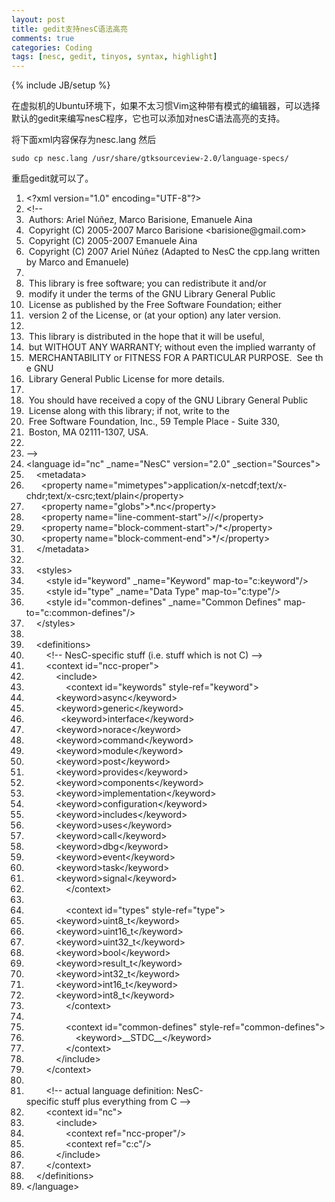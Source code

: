 ```yaml
---
layout: post
title: gedit支持nesC语法高亮
comments: true
categories: Coding
tags: [nesc, gedit, tinyos, syntax, highlight]
---
```

{% include JB/setup %}

在虚拟机的Ubuntu环境下，如果不太习惯Vim这种带有模式的编辑器，可以选择默认的gedit来编写nesC程序，它也可以添加对nesC语法高亮的支持。

将下面xml内容保存为nesc.lang
然后

`sudo cp nesc.lang /usr/share/gtksourceview-2.0/language-specs/`

重启gedit就可以了。

<ol class="linenums">
	<li class="L0"><span class="pun">&lt;?</span><span class="pln">xml version</span><span class="pun">=</span><span class="str">"1.0"</span><span class="pln"> encoding</span><span class="pun">=</span><span class="str">"UTF-8"</span><span class="pun">?&gt;</span></li>
	<li class="L1"><span class="com">&lt;!--</span></li>
	<li class="L2"><span class="com"> Authors: Ariel Núñez, Marco Barisione, Emanuele Aina</span></li>
	<li class="L3"><span class="com"> Copyright (C) 2005-2007 Marco Barisione &lt;barisione@gmail.com&gt;</span></li>
	<li class="L4"><span class="com"> Copyright (C) 2005-2007 Emanuele Aina</span></li>
	<li class="L5"><span class="com"> Copyright (C) 2007 Ariel Núñez (Adapted to NesC the cpp.lang written by Marco and Emanuele)</span></li>
	<li class="L6"><span class="com"> </span></li>
	<li class="L7"><span class="com"> This library is free software; you can redistribute it and/or</span></li>
	<li class="L8"><span class="com"> modify it under the terms of the GNU Library General Public</span></li>
	<li class="L9"><span class="com"> License as published by the Free Software Foundation; either</span></li>
	<li class="L0"><span class="com"> version 2 of the License, or (at your option) any later version.</span></li>
	<li class="L1"><span class="com"> </span></li>
	<li class="L2"><span class="com"> This library is distributed in the hope that it will be useful,</span></li>
	<li class="L3"><span class="com"> but WITHOUT ANY WARRANTY; without even the implied warranty of</span></li>
	<li class="L4"><span class="com"> MERCHANTABILITY or FITNESS FOR A PARTICULAR PURPOSE.  See the GNU</span></li>
	<li class="L5"><span class="com"> Library General Public License for more details.</span></li>
	<li class="L6"><span class="com"> </span></li>
	<li class="L7"><span class="com"> You should have received a copy of the GNU Library General Public</span></li>
	<li class="L8"><span class="com"> License along with this library; if not, write to the</span></li>
	<li class="L9"><span class="com"> Free Software Foundation, Inc., 59 Temple Place - Suite 330,</span></li>
	<li class="L0"><span class="com"> Boston, MA 02111-1307, USA.</span></li>
	<li class="L1"><span class="com"> </span></li>
	<li class="L2"><span class="com">--&gt;</span></li>
	<li class="L3"><span class="tag">&lt;language</span><span class="pln"> </span><span class="atn">id</span><span class="pun">=</span><span class="atv">"nc"</span><span class="pln"> _</span><span class="atn">name</span><span class="pun">=</span><span class="atv">"NesC"</span><span class="pln"> </span><span class="atn">version</span><span class="pun">=</span><span class="atv">"2.0"</span><span class="pln"> _</span><span class="atn">section</span><span class="pun">=</span><span class="atv">"Sources"</span><span class="tag">&gt;</span></li>
	<li class="L4"><span class="pln">    </span><span class="tag">&lt;metadata&gt;</span></li>
	<li class="L5"><span class="pln">      </span><span class="tag">&lt;property</span><span class="pln"> </span><span class="atn">name</span><span class="pun">=</span><span class="atv">"mimetypes"</span><span class="tag">&gt;</span><span class="pln">application/x-netcdf;text/x-chdr;text/x-csrc;text/plain</span><span class="tag">&lt;/property&gt;</span></li>
	<li class="L6"><span class="pln">      </span><span class="tag">&lt;property</span><span class="pln"> </span><span class="atn">name</span><span class="pun">=</span><span class="atv">"globs"</span><span class="tag">&gt;</span><span class="pln">*.nc</span><span class="tag">&lt;/property&gt;</span></li>
	<li class="L7"><span class="pln">      </span><span class="tag">&lt;property</span><span class="pln"> </span><span class="atn">name</span><span class="pun">=</span><span class="atv">"line-comment-start"</span><span class="tag">&gt;</span><span class="pln">//</span><span class="tag">&lt;/property&gt;</span></li>
	<li class="L8"><span class="pln">      </span><span class="tag">&lt;property</span><span class="pln"> </span><span class="atn">name</span><span class="pun">=</span><span class="atv">"block-comment-start"</span><span class="tag">&gt;</span><span class="pln">/*</span><span class="tag">&lt;/property&gt;</span></li>
	<li class="L9"><span class="pln">      </span><span class="tag">&lt;property</span><span class="pln"> </span><span class="atn">name</span><span class="pun">=</span><span class="atv">"block-comment-end"</span><span class="tag">&gt;</span><span class="pln">*/</span><span class="tag">&lt;/property&gt;</span></li>
	<li class="L0"><span class="pln">    </span><span class="tag">&lt;/metadata&gt;</span></li>
	<li class="L1"><span class="pln"> </span></li>
	<li class="L2"><span class="pln">    </span><span class="tag">&lt;styles&gt;</span></li>
	<li class="L3"><span class="pln">        </span><span class="tag">&lt;style</span><span class="pln"> </span><span class="atn">id</span><span class="pun">=</span><span class="atv">"keyword"</span><span class="pln"> _</span><span class="atn">name</span><span class="pun">=</span><span class="atv">"Keyword"</span><span class="pln"> </span><span class="atn">map-to</span><span class="pun">=</span><span class="atv">"c:keyword"</span><span class="tag">/&gt;</span></li>
	<li class="L4"><span class="pln">        </span><span class="tag">&lt;style</span><span class="pln"> </span><span class="atn">id</span><span class="pun">=</span><span class="atv">"type"</span><span class="pln"> _</span><span class="atn">name</span><span class="pun">=</span><span class="atv">"Data Type"</span><span class="pln"> </span><span class="atn">map-to</span><span class="pun">=</span><span class="atv">"c:type"</span><span class="tag">/&gt;</span></li>
	<li class="L5"><span class="pln">        </span><span class="tag">&lt;style</span><span class="pln"> </span><span class="atn">id</span><span class="pun">=</span><span class="atv">"common-defines"</span><span class="pln"> _</span><span class="atn">name</span><span class="pun">=</span><span class="atv">"Common Defines"</span><span class="pln"> </span><span class="atn">map-to</span><span class="pun">=</span><span class="atv">"c:common-defines"</span><span class="tag">/&gt;</span></li>
	<li class="L6"><span class="pln">    </span><span class="tag">&lt;/styles&gt;</span></li>
	<li class="L7"><span class="pln"> </span></li>
	<li class="L8"><span class="pln">    </span><span class="tag">&lt;definitions&gt;</span></li>
	<li class="L9"><span class="pln">        </span><span class="com">&lt;!-- NesC-specific stuff (i.e. stuff which is not C) --&gt;</span></li>
	<li class="L0"><span class="pln">        </span><span class="tag">&lt;context</span><span class="pln"> </span><span class="atn">id</span><span class="pun">=</span><span class="atv">"ncc-proper"</span><span class="tag">&gt;</span></li>
	<li class="L1"><span class="pln">            </span><span class="tag">&lt;include&gt;</span></li>
	<li class="L2"><span class="pln">                </span><span class="tag">&lt;context</span><span class="pln"> </span><span class="atn">id</span><span class="pun">=</span><span class="atv">"keywords"</span><span class="pln"> </span><span class="atn">style-ref</span><span class="pun">=</span><span class="atv">"keyword"</span><span class="tag">&gt;</span></li>
	<li class="L3"><span class="pln">            </span><span class="tag">&lt;keyword&gt;</span><span class="pln">async</span><span class="tag">&lt;/keyword&gt;</span></li>
	<li class="L4"><span class="pln">            </span><span class="tag">&lt;keyword&gt;</span><span class="pln">generic</span><span class="tag">&lt;/keyword&gt;</span></li>
	<li class="L5"><span class="pln">              </span><span class="tag">&lt;keyword&gt;</span><span class="pln">interface</span><span class="tag">&lt;/keyword&gt;</span></li>
	<li class="L6"><span class="pln">            </span><span class="tag">&lt;keyword&gt;</span><span class="pln">norace</span><span class="tag">&lt;/keyword&gt;</span></li>
	<li class="L7"><span class="pln">            </span><span class="tag">&lt;keyword&gt;</span><span class="pln">command</span><span class="tag">&lt;/keyword&gt;</span></li>
	<li class="L8"><span class="pln">            </span><span class="tag">&lt;keyword&gt;</span><span class="pln">module</span><span class="tag">&lt;/keyword&gt;</span></li>
	<li class="L9"><span class="pln">            </span><span class="tag">&lt;keyword&gt;</span><span class="pln">post</span><span class="tag">&lt;/keyword&gt;</span></li>
	<li class="L0"><span class="pln">            </span><span class="tag">&lt;keyword&gt;</span><span class="pln">provides</span><span class="tag">&lt;/keyword&gt;</span></li>
	<li class="L1"><span class="pln">            </span><span class="tag">&lt;keyword&gt;</span><span class="pln">components</span><span class="tag">&lt;/keyword&gt;</span></li>
	<li class="L2"><span class="pln">            </span><span class="tag">&lt;keyword&gt;</span><span class="pln">implementation</span><span class="tag">&lt;/keyword&gt;</span></li>
	<li class="L3"><span class="pln">            </span><span class="tag">&lt;keyword&gt;</span><span class="pln">configuration</span><span class="tag">&lt;/keyword&gt;</span></li>
	<li class="L4"><span class="pln">            </span><span class="tag">&lt;keyword&gt;</span><span class="pln">includes</span><span class="tag">&lt;/keyword&gt;</span></li>
	<li class="L5"><span class="pln">            </span><span class="tag">&lt;keyword&gt;</span><span class="pln">uses</span><span class="tag">&lt;/keyword&gt;</span></li>
	<li class="L6"><span class="pln">            </span><span class="tag">&lt;keyword&gt;</span><span class="pln">call</span><span class="tag">&lt;/keyword&gt;</span></li>
	<li class="L7"><span class="pln">            </span><span class="tag">&lt;keyword&gt;</span><span class="pln">dbg</span><span class="tag">&lt;/keyword&gt;</span></li>
	<li class="L8"><span class="pln">            </span><span class="tag">&lt;keyword&gt;</span><span class="pln">event</span><span class="tag">&lt;/keyword&gt;</span></li>
	<li class="L9"><span class="pln">            </span><span class="tag">&lt;keyword&gt;</span><span class="pln">task</span><span class="tag">&lt;/keyword&gt;</span></li>
	<li class="L0"><span class="pln">            </span><span class="tag">&lt;keyword&gt;</span><span class="pln">signal</span><span class="tag">&lt;/keyword&gt;</span></li>
	<li class="L1"><span class="pln">                </span><span class="tag">&lt;/context&gt;</span></li>
	<li class="L2"><span class="pln"> </span></li>
	<li class="L3"><span class="pln">                </span><span class="tag">&lt;context</span><span class="pln"> </span><span class="atn">id</span><span class="pun">=</span><span class="atv">"types"</span><span class="pln"> </span><span class="atn">style-ref</span><span class="pun">=</span><span class="atv">"type"</span><span class="tag">&gt;</span></li>
	<li class="L4"><span class="pln">            </span><span class="tag">&lt;keyword&gt;</span><span class="pln">uint8_t</span><span class="tag">&lt;/keyword&gt;</span></li>
	<li class="L5"><span class="pln">            </span><span class="tag">&lt;keyword&gt;</span><span class="pln">uint16_t</span><span class="tag">&lt;/keyword&gt;</span></li>
	<li class="L6"><span class="pln">            </span><span class="tag">&lt;keyword&gt;</span><span class="pln">uint32_t</span><span class="tag">&lt;/keyword&gt;</span></li>
	<li class="L7"><span class="pln">            </span><span class="tag">&lt;keyword&gt;</span><span class="pln">bool</span><span class="tag">&lt;/keyword&gt;</span></li>
	<li class="L8"><span class="pln">            </span><span class="tag">&lt;keyword&gt;</span><span class="pln">result_t</span><span class="tag">&lt;/keyword&gt;</span></li>
	<li class="L9"><span class="pln">            </span><span class="tag">&lt;keyword&gt;</span><span class="pln">int32_t</span><span class="tag">&lt;/keyword&gt;</span></li>
	<li class="L0"><span class="pln">            </span><span class="tag">&lt;keyword&gt;</span><span class="pln">int16_t</span><span class="tag">&lt;/keyword&gt;</span></li>
	<li class="L1"><span class="pln">            </span><span class="tag">&lt;keyword&gt;</span><span class="pln">int8_t</span><span class="tag">&lt;/keyword&gt;</span></li>
	<li class="L2"><span class="pln">                </span><span class="tag">&lt;/context&gt;</span></li>
	<li class="L3"><span class="pln"> </span></li>
	<li class="L4"><span class="pln">                </span><span class="tag">&lt;context</span><span class="pln"> </span><span class="atn">id</span><span class="pun">=</span><span class="atv">"common-defines"</span><span class="pln"> </span><span class="atn">style-ref</span><span class="pun">=</span><span class="atv">"common-defines"</span><span class="tag">&gt;</span></li>
	<li class="L5"><span class="pln">                    </span><span class="tag">&lt;keyword&gt;</span><span class="pln">__STDC__</span><span class="tag">&lt;/keyword&gt;</span></li>
	<li class="L6"><span class="pln">                </span><span class="tag">&lt;/context&gt;</span></li>
	<li class="L7"><span class="pln">            </span><span class="tag">&lt;/include&gt;</span></li>
	<li class="L8"><span class="pln">        </span><span class="tag">&lt;/context&gt;</span></li>
	<li class="L9"><span class="pln"> </span></li>
	<li class="L0"><span class="pln">        </span><span class="com">&lt;!-- actual language definition: NesC-specific stuff plus everything from C --&gt;</span></li>
	<li class="L1"><span class="pln">        </span><span class="tag">&lt;context</span><span class="pln"> </span><span class="atn">id</span><span class="pun">=</span><span class="atv">"nc"</span><span class="tag">&gt;</span></li>
	<li class="L2"><span class="pln">            </span><span class="tag">&lt;include&gt;</span></li>
	<li class="L3"><span class="pln">                </span><span class="tag">&lt;context</span><span class="pln"> </span><span class="atn">ref</span><span class="pun">=</span><span class="atv">"ncc-proper"</span><span class="tag">/&gt;</span></li>
	<li class="L4"><span class="pln">                </span><span class="tag">&lt;context</span><span class="pln"> </span><span class="atn">ref</span><span class="pun">=</span><span class="atv">"c:c"</span><span class="tag">/&gt;</span></li>
	<li class="L5"><span class="pln">            </span><span class="tag">&lt;/include&gt;</span></li>
	<li class="L6"><span class="pln">        </span><span class="tag">&lt;/context&gt;</span></li>
	<li class="L7"><span class="pln">    </span><span class="tag">&lt;/definitions&gt;</span></li>
	<li class="L8"><span class="tag">&lt;/language&gt;</span></li>
</ol>
